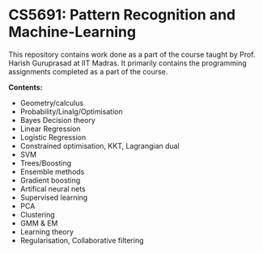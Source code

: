 # CS5691: Pattern Recognition and Machine-Learning

This repository contains work done as a part of the course taught by Prof. Harish Guruprasad at IIT Madras. It primarily contains the programming assignments completed as a part of the course.

__Contents:__
- Geometry/calculus
- Probability/Linalg/Optimisation
- Bayes Decision theory
- Linear Regression
- Logistic Regression
- Constrained optimisation, KKT, Lagrangian dual
- SVM
- Trees/Boosting
- Ensemble methods
- Gradient boosting
- Artifical neural nets
- Supervised learning
- PCA
- Clustering
- GMM & EM
- Learning theory
- Regularisation, Collaborative filtering




